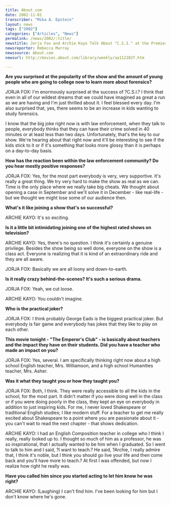 ```yaml
---
title: About.com
date: 2002-11-01
transcriber: "Mika A. Epstein"
layout: news
tags: ["2002"]
categories: ["Articles", "News"]
permalink: /news/2002/:title/
newstitle: Jorja Fox and Archie Kayo Talk About "C.S.I." at the Premiere of "The Emperor's Club"
newsreporter: Rebecca Murray
newssource: About.com
newsurl: http://movies.about.com/library/weekly/aa112102f.htm

---
```


**Are you surprised at the popularity of the show and the amount of young people who are going to college now to learn more about forensics?**

JORJA FOX: I'm enormously surprised at the success of ?C.S.I.? I think that even in all of our wildest dreams that we could have imagined as great a run as we are having and I'm just thrilled about it. I feel blessed every day. I'm also surprised that, yes, there seems to be an increase in kids wanting to study forensics.

I know that the big joke right now is with law enforcement, when they talk to people, everybody thinks that they can have their crime solved in 40 minutes or at least less than two days. Unfortunately, that's the key to our show. We're hearing about that right now and it'll be interesting to see if the kids stick to it or if it's something that looks more glossy than it is perhaps on a day-to-day basis.

**How has the reaction been within the law enforcement community? Do you hear mostly positive responses?**

JORJA FOX: Yes, for the most part everybody is very, very supportive. It's really a great thing. We try very hard to make the show as real as we can. Time is the only place where we really take big cheats. We thought about opening a case in September and we'll solve it in December - like real-life - but we thought we might lose some of our audience then.

**What's it like joining a show that's so successful?**

ARCHIE KAYO: It's so exciting.

**Is it a little bit intimidating joining one of the highest rated shows on television?**

ARCHIE KAYO: Yes, there's no question. I think it's certainly a genuine privilege. Besides the show being so well done, everyone on the show is a class act. Everyone is realizing that it is kind of an extraordinary ride and they are all aware.

JORJA FOX: Basically we are all loony and down-to-earth.

**Is it really crazy behind-the-scenes? It's such a serious drama.**

JORJA FOX: Yeah, we cut loose.

ARCHIE KAYO: You couldn't imagine.

**Who is the practical joker?**

JORJA FOX: I think probably George Eads is the biggest practical joker. But everybody is fair game and everybody has jokes that they like to play on each other.

**This movie tonight - "The Emperor's Club" - is basically about teachers and the impact they have on their students. Did you have a teacher who made an impact on you?**

JORJA FOX: Yes, several. I am specifically thinking right now about a high school English teacher, Mrs. Williamson, and a high school Humanities teacher, Mrs. Asher.

**Was it what they taught you or how they taught you?**

JORJA FOX: Both, I think. They were really accessible to all the kids in the school, for the most part. It didn't matter if you were doing well in the class or if you were doing poorly in the class, they kept an eye on everybody in addition to just inspiring kids. For me, I never loved Shakespeare or traditional English studies; I like modern stuff. For a teacher to get me really excited about Shakespeare to a point where you are passionate about it - you can't wait to read the next chapter - that shows dedication.

ARCHIE KAYO: I had an English Composition teacher in college who I think I really, really looked up to. I thought so much of him as a professor, he was so inspirational, that I actually wanted to be him when I graduated. So I went to talk to him and I said, ?I want to teach.? He said, ?Archie, I really admire that, I think it's noble, but I think you should go live your life and then come back and you'll have more to teach.? At first I was offended, but now I realize how right he really was.

**Have you called him since you started acting to let him know he was right?**

ARCHIE KAYO: (Laughing) I can't find him. I've been looking for him but I don't know where he's gone.
